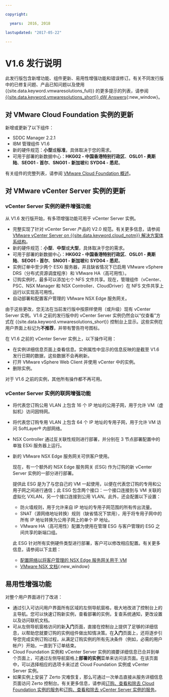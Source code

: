 ```yaml
---

copyright:

  years:  2016, 2018

lastupdated: "2017-05-22"

---
```


# V1.6 发行说明

此发行版包含新增功能、组件更新、易用性增强功能和错误修订。有关不同发行版中的已修复问题、产品已知问题以及使用 {{site.data.keyword.vmwaresolutions_full}} 的更多提示的列表，请参阅 [{{site.data.keyword.vmwaresolutions_short}} dW Answers](https://developer.ibm.com/answers/topics/cloudvmw/){:new_window}。

## 对 VMware Cloud Foundation 实例的更新

新增或更新了以下组件：

*  SDDC Manager 2.2.1
*  IBM 管理组件 V1.6
*  新的硬件规范：**小型**或**标准**，具体取决于您的需求。
*  可用于部署的新数据中心：**HKG02 - 中国香港特别行政区**、**OSL01 - 奥斯陆**、**SEO01 - 首尔**、**SNG01 - 新加坡**和 **SYD04 - 悉尼**。

有关组件的完整列表，请参阅 [VMware Cloud Foundation 概述](../sddc/sd_cloudfoundationoverview.html)。

## 对 VMware vCenter Server 实例的更新

### vCenter Server 实例的硬件增强功能

从 V1.6 发行版开始，有多项增强功能可用于 vCenter Server 实例。

*  完整实现了针对 vCenter Server 产品的 V2.0 规范。有关更多信息，请参阅 [VMware vCenter Server on {{site.data.keyword.cloud_notm}} 解决方案体系结构](https://www.ibm.com/devops/method/content/architecture/virtualizationArchitecture#2_0)。
*  新的硬件规范：**小型**、**中型**或**大型**，具体取决于您的需求。
*  可用于部署的新数据中心：**HKG02 - 中国香港特别行政区**、**OSL01 - 奥斯陆**、**SEO01 - 首尔**、**SNG01 - 新加坡**和 **SYD04 - 悉尼**。
*  实例订单中至少两个 ESXi 服务器，并且缺省情况下已启用 VMware vSphere DRS（分布式资源调度程序）和 VMware HA（高可用性）。
*  订购实例时，最多可以添加七个 NFS 文件共享。现在，管理组件（vCenter、PSC、NSX Manager 和 NSX Controller、CloudDriver）在 NFS 文件共享上运行以实现高可用性。
*  自动部署和配置客户管理的 VMware NSX Edge 服务网关。

由于这些更改，您无法在当前发行版中按原样使用（或升级）现有 vCenter Server 实例。V1.6 之前的发行版中的 vCenter Server 实例仍然会以“仅查看”方式在 {{site.data.keyword.vmwaresolutions_short}} 控制台上显示。这些实例在用户界面上标记为**不推荐**，并带有警告符号图标。

在 V1.6 之前的 vCenter Server 实例上，以下操作可用：

*  在实例详细信息页面上查看信息。实例属性中显示的信息反映的是截至 V1.6 发行日期的数据，这些数据不会再刷新。
*  打开 VMware vSphere Web Client 并使用 vCenter 中的实例。
*  删除实例。

对于 V1.6 之前的实例，其他所有操作都不再可用。

### vCenter Server 实例的联网增强功能

*  将代表您订购公用 VLAN 上包含 16 个 IP 地址的公用子网，用于允许 VM（虚拟机）访问因特网。
*  将代表您订购专用 VLAN 上包含 64 个 IP 地址的专用子网，用于允许 VM 访问 SoftLayer® 内部网络。
*  NSX Controller 通过反关联性规则进行部署，并分别在 3 节点部署配置中的单独 ESXi 服务器上运行。
*  新的 VMware NSX Edge 服务网关可供客户使用。

   现在，有一个额外的 NSX Edge 服务网关 (ESG) 作为订购的新 vCenter Server 实例的一部分进行部署。

   提供此 ESG 是为了与您自己的 VM 一起使用，以便在代表您订购的专用和公用子网之间进行通信；此 ESG 包含两个接口：一个接口连接到与 VM 关联的虚拟化 VXLAN，另一个接口连接到公用 VLAN。此外，还会配置以下设置：
   *  防火墙规则，用于允许来自 IP 地址的专用子网范围的所有传出流量。
   *  SNAT（源网络地址转换）规则（缺省情况下禁用），用于将专用子网中的所有 IP 地址转换为公用子网上的单个 IP 地址。
   * VMware HA（高可用性）配置为使用在管理 ESG 与客户管理的 ESG 之间共享的新端口组。

   此 ESG 针对所有实例硬件类型进行部署，客户可以修改相应配置。有关更多信息，请参阅以下主题：
   *  [配置网络以将客户管理的 NSX Edge 服务网关用于 VM](../vcenter/vc_esg_config.html)
   *  [VMware NSX 文档](https://pubs.vmware.com/NSX-6/index.jsp?topic=%2Fcom.vmware.nsx.admin.doc%2FGUID-3F96DECE-33FB-43EE-88D7-124A730830A4.html){:new_window}

## 易用性增强功能

对整个用户界面进行了改进：

*  通过引入可访问用户界面所有区域的左侧导航窗格，极大地改进了控制台上的主导航。您可以快速订购新实例，查看部署的实例，复查系统通知，更改设置以及访问联机文档。
*  可从左侧导航窗格访问的新**入门**页面，直接在控制台上提供了足够的详细信息，以帮助您就要订购的实例组件做出知情决策。在**入门**页面上，还将逐步引导您完成实例订购过程，从满足订购实例的所有先决条件（例如，必需的用户帐户）开始，一直到下订单结束。
*  Cloud Foundation 实例和 vCenter Server 实例的摘要详细信息已合并到单个页面上，可通过左侧导航窗格上**部署的实例**菜单来访问该页面。在该页面中，可以选择相应的选项卡来过滤 Cloud Foundation 实例或 vCenter Server 实例。
* 如果实例上安装了 Zerto 灾难恢复，那么可通过一次单击直接从服务详细信息页面访问 Zerto 控制台。有关更多信息，请参阅[订购、查看和除去 Cloud Foundation 实例的服务](../sddc/sd_addingremovingservices.html)和[订购、查看和除去 vCenter Server 实例的服务](../vcenter/vc_addingremovingservices.html)。
